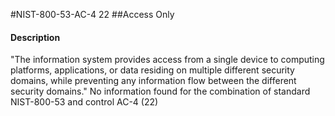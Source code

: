 #NIST-800-53-AC-4 22
##Access Only
#### Description
"The information system provides access from a single device to computing platforms, applications, or data residing on multiple different security domains, while preventing any information flow between the different security domains."
No information found for the combination of standard NIST-800-53 and control AC-4 (22)
